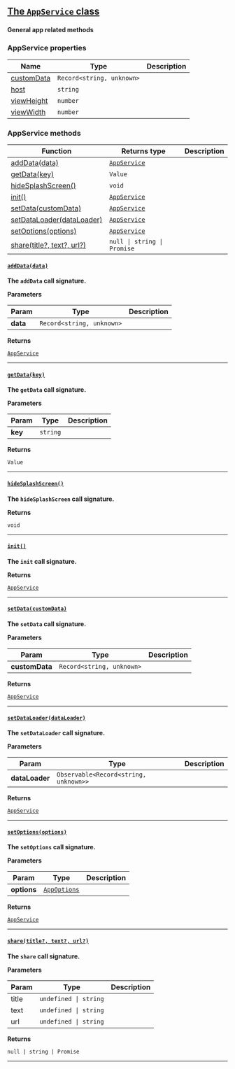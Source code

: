 <section id="main" data-note="AUTO-GENERATED CONTENT, DO NOT EDIT DIRECTLY!">

<h2><a name="appservice" href="https://ngx-useful.lamnhan.com/content/reference/classes/appservice.html"><p>The <code>AppService</code> class</p>
</a></h2>

**General app related methods**

<h3><a name="appservice-properties"><p>AppService properties</p>
</a></h3>

| Name                                                                                              | Type                                 | Description |
| ------------------------------------------------------------------------------------------------- | ------------------------------------ | ----------- |
| [customData](https://ngx-useful.lamnhan.com/content/reference/classes/appservice.html#customdata) | <code>Record<string, unknown></code> |             |
| [host](https://ngx-useful.lamnhan.com/content/reference/classes/appservice.html#host)             | <code>string</code>                  |             |
| [viewHeight](https://ngx-useful.lamnhan.com/content/reference/classes/appservice.html#viewheight) | <code>number</code>                  |             |
| [viewWidth](https://ngx-useful.lamnhan.com/content/reference/classes/appservice.html#viewwidth)   | <code>number</code>                  |             |

<h3><a name="appservice-methods"><p>AppService methods</p>
</a></h3>

| Function                                                 | Returns type                                                                                                                   | Description |
| -------------------------------------------------------- | ------------------------------------------------------------------------------------------------------------------------------ | ----------- |
| [addData(data)](#appservice-adddata-0)                   | <code><a href="https://ngx-useful.lamnhan.com/content/reference/classes/appservice.html" target="_blank">AppService</a></code> |             |
| [getData(key)](#appservice-getdata-0)                    | <code>Value</code>                                                                                                             |             |
| [hideSplashScreen()](#appservice-hidesplashscreen-0)     | <code>void</code>                                                                                                              |             |
| [init()](#appservice-init-0)                             | <code><a href="https://ngx-useful.lamnhan.com/content/reference/classes/appservice.html" target="_blank">AppService</a></code> |             |
| [setData(customData)](#appservice-setdata-0)             | <code><a href="https://ngx-useful.lamnhan.com/content/reference/classes/appservice.html" target="_blank">AppService</a></code> |             |
| [setDataLoader(dataLoader)](#appservice-setdataloader-0) | <code><a href="https://ngx-useful.lamnhan.com/content/reference/classes/appservice.html" target="_blank">AppService</a></code> |             |
| [setOptions(options)](#appservice-setoptions-0)          | <code><a href="https://ngx-useful.lamnhan.com/content/reference/classes/appservice.html" target="_blank">AppService</a></code> |             |
| [share(title?, text?, url?)](#appservice-share-0)        | <code>null \| string \| Promise<void></code>                                                                                   |             |

<h4><a name="appservice-adddata-0" href="https://ngx-useful.lamnhan.com/content/reference/classes/appservice.html#adddata"><p><code>addData(data)</code></p>
</a></h4>

**The `addData` call signature.**

**Parameters**

| Param    | Type                                 | Description |
| -------- | ------------------------------------ | ----------- |
| **data** | <code>Record<string, unknown></code> |             |

**Returns**

<code><a href="https://ngx-useful.lamnhan.com/content/reference/classes/appservice.html" target="_blank">AppService</a></code>

---

<h4><a name="appservice-getdata-0" href="https://ngx-useful.lamnhan.com/content/reference/classes/appservice.html#getdata"><p><code>getData(key)</code></p>
</a></h4>

**The `getData` call signature.**

**Parameters**

| Param   | Type                | Description |
| ------- | ------------------- | ----------- |
| **key** | <code>string</code> |             |

**Returns**

<code>Value</code>

---

<h4><a name="appservice-hidesplashscreen-0" href="https://ngx-useful.lamnhan.com/content/reference/classes/appservice.html#hidesplashscreen"><p><code>hideSplashScreen()</code></p>
</a></h4>

**The `hideSplashScreen` call signature.**

**Returns**

<code>void</code>

---

<h4><a name="appservice-init-0" href="https://ngx-useful.lamnhan.com/content/reference/classes/appservice.html#init"><p><code>init()</code></p>
</a></h4>

**The `init` call signature.**

**Returns**

<code><a href="https://ngx-useful.lamnhan.com/content/reference/classes/appservice.html" target="_blank">AppService</a></code>

---

<h4><a name="appservice-setdata-0" href="https://ngx-useful.lamnhan.com/content/reference/classes/appservice.html#setdata"><p><code>setData(customData)</code></p>
</a></h4>

**The `setData` call signature.**

**Parameters**

| Param          | Type                                 | Description |
| -------------- | ------------------------------------ | ----------- |
| **customData** | <code>Record<string, unknown></code> |             |

**Returns**

<code><a href="https://ngx-useful.lamnhan.com/content/reference/classes/appservice.html" target="_blank">AppService</a></code>

---

<h4><a name="appservice-setdataloader-0" href="https://ngx-useful.lamnhan.com/content/reference/classes/appservice.html#setdataloader"><p><code>setDataLoader(dataLoader)</code></p>
</a></h4>

**The `setDataLoader` call signature.**

**Parameters**

| Param          | Type                                             | Description |
| -------------- | ------------------------------------------------ | ----------- |
| **dataLoader** | <code>Observable<Record<string, unknown>></code> |             |

**Returns**

<code><a href="https://ngx-useful.lamnhan.com/content/reference/classes/appservice.html" target="_blank">AppService</a></code>

---

<h4><a name="appservice-setoptions-0" href="https://ngx-useful.lamnhan.com/content/reference/classes/appservice.html#setoptions"><p><code>setOptions(options)</code></p>
</a></h4>

**The `setOptions` call signature.**

**Parameters**

| Param       | Type                                                                                                                              | Description |
| ----------- | --------------------------------------------------------------------------------------------------------------------------------- | ----------- |
| **options** | <code><a href="https://ngx-useful.lamnhan.com/content/reference/interfaces/appoptions.html" target="_blank">AppOptions</a></code> |             |

**Returns**

<code><a href="https://ngx-useful.lamnhan.com/content/reference/classes/appservice.html" target="_blank">AppService</a></code>

---

<h4><a name="appservice-share-0" href="https://ngx-useful.lamnhan.com/content/reference/classes/appservice.html#share"><p><code>share(title?, text?, url?)</code></p>
</a></h4>

**The `share` call signature.**

**Parameters**

| Param | Type                             | Description |
| ----- | -------------------------------- | ----------- |
| title | <code>undefined \| string</code> |             |
| text  | <code>undefined \| string</code> |             |
| url   | <code>undefined \| string</code> |             |

**Returns**

<code>null | string | Promise<void></code>

---

</section>
